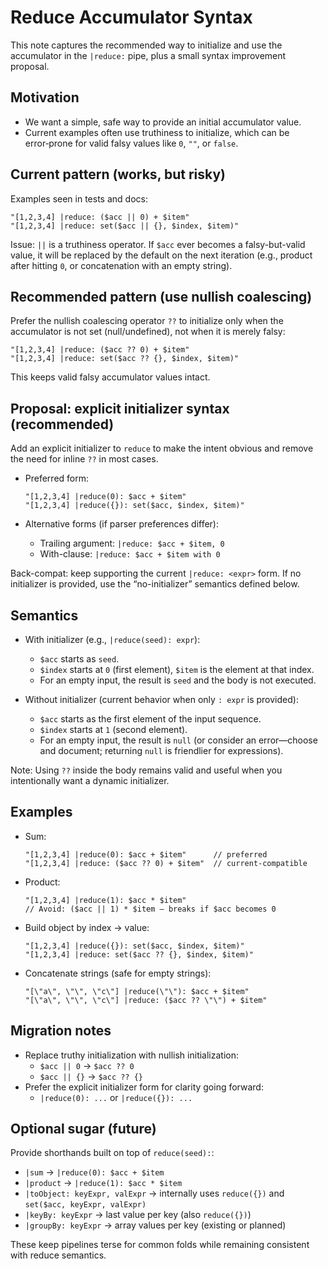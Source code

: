 # Reduce Accumulator Syntax

This note captures the recommended way to initialize and use the accumulator in the `|reduce:` pipe, plus a small syntax improvement proposal.

## Motivation

- We want a simple, safe way to provide an initial accumulator value.
- Current examples often use truthiness to initialize, which can be error‑prone for valid falsy values like `0`, `""`, or `false`.

## Current pattern (works, but risky)

Examples seen in tests and docs:

```uexl
"[1,2,3,4] |reduce: ($acc || 0) + $item"
"[1,2,3,4] |reduce: set($acc || {}, $index, $item)"
```

Issue: `||` is a truthiness operator. If `$acc` ever becomes a falsy-but-valid value, it will be replaced by the default on the next iteration (e.g., product after hitting `0`, or concatenation with an empty string).

## Recommended pattern (use nullish coalescing)

Prefer the nullish coalescing operator `??` to initialize only when the accumulator is not set (null/undefined), not when it is merely falsy:

```uexl
"[1,2,3,4] |reduce: ($acc ?? 0) + $item"
"[1,2,3,4] |reduce: set($acc ?? {}, $index, $item)"
```

This keeps valid falsy accumulator values intact.

## Proposal: explicit initializer syntax (recommended)

Add an explicit initializer to `reduce` to make the intent obvious and remove the need for inline `??` in most cases.

- Preferred form:

	```uexl
	"[1,2,3,4] |reduce(0): $acc + $item"
	"[1,2,3,4] |reduce({}): set($acc, $index, $item)"
	```

- Alternative forms (if parser preferences differ):
	- Trailing argument: `|reduce: $acc + $item, 0`
	- With-clause: `|reduce: $acc + $item with 0`

Back-compat: keep supporting the current `|reduce: <expr>` form. If no initializer is provided, use the “no-initializer” semantics defined below.

## Semantics

- With initializer (e.g., `|reduce(seed): expr`):
	- `$acc` starts as `seed`.
	- `$index` starts at `0` (first element), `$item` is the element at that index.
	- For an empty input, the result is `seed` and the body is not executed.

- Without initializer (current behavior when only `: expr` is provided):
	- `$acc` starts as the first element of the input sequence.
	- `$index` starts at `1` (second element).
	- For an empty input, the result is `null` (or consider an error—choose and document; returning `null` is friendlier for expressions).

Note: Using `??` inside the body remains valid and useful when you intentionally want a dynamic initializer.

## Examples

- Sum:
	```uexl
	"[1,2,3,4] |reduce(0): $acc + $item"      // preferred
	"[1,2,3,4] |reduce: ($acc ?? 0) + $item"  // current-compatible
	```

- Product:
	```uexl
	"[1,2,3,4] |reduce(1): $acc * $item"
	// Avoid: ($acc || 1) * $item — breaks if $acc becomes 0
	```

- Build object by index → value:
	```uexl
	"[1,2,3,4] |reduce({}): set($acc, $index, $item)"
	"[1,2,3,4] |reduce: set($acc ?? {}, $index, $item)"
	```

- Concatenate strings (safe for empty strings):
	```uexl
	"[\"a\", \"\", \"c\"] |reduce(\"\"): $acc + $item"
	"[\"a\", \"\", \"c\"] |reduce: ($acc ?? \"\") + $item"
	```

## Migration notes

- Replace truthy initialization with nullish initialization:
	- `$acc || 0` → `$acc ?? 0`
	- `$acc || {}` → `$acc ?? {}`
- Prefer the explicit initializer form for clarity going forward:
	- `|reduce(0): ...` or `|reduce({}): ...`

## Optional sugar (future)

Provide shorthands built on top of `reduce(seed):`:

- `|sum` → `|reduce(0): $acc + $item`
- `|product` → `|reduce(1): $acc * $item`
- `|toObject: keyExpr, valExpr` → internally uses `reduce({})` and `set($acc, keyExpr, valExpr)`
- `|keyBy: keyExpr` → last value per key (also `reduce({})`)
- `|groupBy: keyExpr` → array values per key (existing or planned)

These keep pipelines terse for common folds while remaining consistent with reduce semantics.

